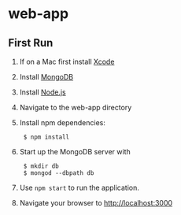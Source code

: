 # web-app

First Run
-----------------------
1. If on a Mac first install [Xcode](https://developer.apple.com/xcode/downloads/)
2. Install [MongoDB](https://www.mongodb.org/downloads)
3. Install [Node.js](http://nodejs.org/download/)
4. Navigate to the web-app directory
5. Install npm dependencies:

        $ npm install

6. Start up the MongoDB server with

        $ mkdir db
        $ mongod --dbpath db

7. Use ``npm start`` to run the application.
8. Navigate your browser to [http://localhost:3000](http://localhost:3000/)
